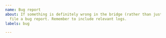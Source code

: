 ```yaml
---
name: Bug report
about: If something is definitely wrong in the bridge (rather than just a setup issue),
  file a bug report. Remember to include relevant logs.
labels: bug

---
```

